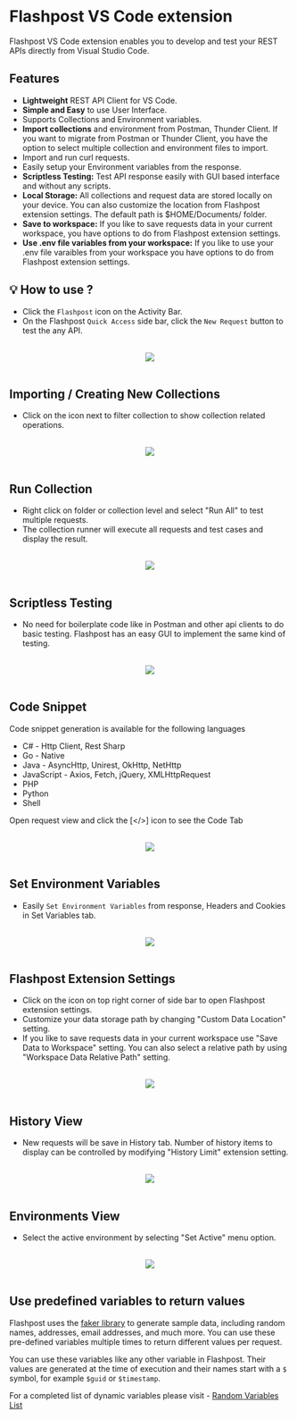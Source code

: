 # Flashpost VS Code extension

Flashpost VS Code extension enables you to develop and test your REST APIs directly from Visual Studio Code.

## Features

* <b>Lightweight</b> REST API Client for VS Code.
* <b>Simple and Easy</b> to use User Interface.
* Supports Collections and Environment variables.
* <b>Import collections</b> and environment from Postman, Thunder Client. If you want to migrate from Postman or Thunder Client, you have the option to select multiple collection and environment files to import.
* Import and run curl requests.
* Easily setup your Environment variables from the response.
* <b>Scriptless Testing:</b> Test API response easily with GUI based interface and without any scripts.
* <b>Local Storage:</b> All collections and request data are stored locally on your device. You can also customize the location from Flashpost extension settings. The default path is $HOME/Documents/ folder.
* <b>Save to workspace:</b> If you like to save requests data in your current workspace, you have options to do from Flashpost extension settings.
* <b>Use .env file variables from your workspace:</b> If you like to use your .env file varaibles from your workspace you have options to do from Flashpost extension settings.

## 💡 How to use ?

* Click the `Flashpost` icon on the Activity Bar.
* On the Flashpost `Quick Access` side bar, click the `New Request` button to test the any API.
<br/><br/>
<div align="center">
  <img src="https://github.com/subasraj/flashpost-support/blob/main/images/flashpost-search.gif?raw=true"/>
  <br/>
</div>
<br/>

## Importing / Creating New Collections
* Click on the icon next to filter collection to show collection related operations.
<br/><br/>
<div align="center">
  <img src="https://github.com/subasraj/flashpost-support/blob/main/images/flashpost-new-collection.png?raw=true"/>
  <br/>
</div>
<br/>

## Run Collection
* Right click on folder or collection level and select "Run All" to test multiple requests.
* The collection runner will execute all requests and test cases and display the result.
<br/><br/>
<div align="center">
  <img src="https://github.com/subasraj/flashpost-support/blob/main/images/flashpost-runtests.png?raw=true"/>
  <br/>
</div>
<br/>

## Scriptless Testing
* No need for boilerplate code like in Postman and other api clients to do basic testing. Flashpost has an easy GUI to implement the same kind of testing.
<br/><br/>
<div align="center">
  <img src="https://github.com/subasraj/flashpost-support/blob/main/images/flashpost-scriptless-testing.png?raw=true"/>
  <br/>
</div>
<br/>

## Code Snippet
Code snippet generation is available for the following languages
* C# - Http Client, Rest Sharp
* Go - Native
* Java - AsyncHttp, Unirest, OkHttp, NetHttp
* JavaScript - Axios, Fetch, jQuery, XMLHttpRequest
* PHP
* Python
* Shell

Open request view and click the [</>] icon to see the Code Tab
<br/><br/>
<div align="center">
  <img src="https://github.com/subasraj/flashpost-support/blob/main/images/flashpost-code-snippet.png?raw=true"/>
  <br/>
</div>
<br/>

## Set Environment Variables
* Easily `Set Environment Variables` from response, Headers and Cookies in Set Variables tab.
<br/><br/>
<div align="center">
  <img src="https://github.com/subasraj/flashpost-support/blob/main/images/flashpost-env-var-from-response.png?raw=true"/>
  <br/>
</div>
<br/>

## Flashpost Extension Settings
* Click on the icon on top right corner of side bar to open Flashpost extension settings.
* Customize your data storage path by changing "Custom Data Location" setting.
* If you like to save requests data in your current workspace use "Save Data to Workspace" setting. You can also select a relative path by using "Workspace Data Relative Path" setting.
<br/><br/>
<div align="center">
  <img src="https://github.com/subasraj/flashpost-support/blob/main/images/flashpost-extension-settings.png?raw=true"/>
  <br/>
</div>
<br/>

## History View
* New requests will be save in History tab. Number of history items to display can be controlled by modifying "History Limit" extension setting.
<br/><br/>
<div align="center">
  <img src="https://github.com/subasraj/flashpost-support/blob/main/images/flashpost-history.png?raw=true"/>
  <br/>
</div>
<br/>

## Environments View
* Select the active environment by selecting "Set Active" menu option.
<br/><br/>
<div align="center">
  <img src="https://github.com/subasraj/flashpost-support/blob/main/images/flashpost-environment-setactive.png?raw=true"/>
  <br/>
</div>
<br/>

## Use predefined variables to return values

Flashpost uses the [faker library](https://www.npmjs.com/package/@faker-js/faker) to generate sample data, including random names, addresses, email addresses, and much more. You can use these pre-defined variables multiple times to return different values per request.

You can use these variables like any other variable in Flashpost. Their values are generated at the time of execution and their names start with a `$` symbol, for example `$guid` or `$timestamp`.

For a completed list of dynamic variables please visit - [Random Variables List](https://github.com/subasraj/flashpost-support/blob/main/random-variables.md)